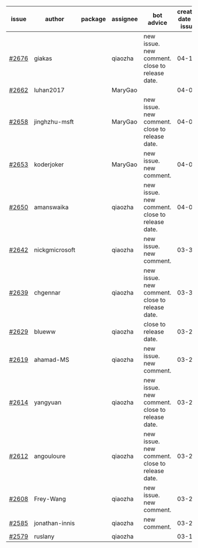 | issue | author | package | assignee | bot advice | created date of issue | target release date | date from target |
| ------ | ------ | ------ | ------ | ------ | ------ | ------ | :-----: |
| [#2676](https://github.com/Azure/sdk-release-request/issues/2676) | giakas |  | qiaozha | new issue. new comment. close to release date.  | 04-11 | 04-13 | 0 |
| [#2662](https://github.com/Azure/sdk-release-request/issues/2662) | luhan2017 |  | MaryGao |  | 04-07 | 04-21 |  |
| [#2658](https://github.com/Azure/sdk-release-request/issues/2658) | jinghzhu-msft |  | MaryGao | new issue. new comment. close to release date.  | 04-07 | 04-12 | -1 |
| [#2653](https://github.com/Azure/sdk-release-request/issues/2653) | koderjoker |  | MaryGao | new issue. new comment. | 04-04 | 04-18 |  |
| [#2650](https://github.com/Azure/sdk-release-request/issues/2650) | amanswaika |  | qiaozha | new issue. new comment. close to release date.  | 04-01 | 04-11 | -2 |
| [#2642](https://github.com/Azure/sdk-release-request/issues/2642) | nickgmicrosoft |  | qiaozha | new issue. new comment. | 03-31 | 04-04 |  |
| [#2639](https://github.com/Azure/sdk-release-request/issues/2639) | chgennar |  | qiaozha | new issue. new comment. close to release date.  | 03-30 | 04-13 | 0 |
| [#2629](https://github.com/Azure/sdk-release-request/issues/2629) | blueww |  | qiaozha | close to release date.  | 03-28 | 04-11 | -2 |
| [#2619](https://github.com/Azure/sdk-release-request/issues/2619) | ahamad-MS |  | qiaozha | new issue. new comment. | 03-26 | 03-29 |  |
| [#2614](https://github.com/Azure/sdk-release-request/issues/2614) | yangyuan |  | qiaozha | new issue. new comment. close to release date.  | 03-24 | 04-11 | -2 |
| [#2612](https://github.com/Azure/sdk-release-request/issues/2612) | angouloure |  | qiaozha | new issue. new comment. close to release date.  | 03-24 | 04-14 | 0 |
| [#2608](https://github.com/Azure/sdk-release-request/issues/2608) | Frey-Wang |  | qiaozha | new issue. new comment. | 03-24 | 04-04 |  |
| [#2585](https://github.com/Azure/sdk-release-request/issues/2585) | jonathan-innis |  | qiaozha | new comment. | 03-21 | 03-28 |  |
| [#2579](https://github.com/Azure/sdk-release-request/issues/2579) | ruslany |  | qiaozha |  | 03-17 | 03-31 |  |
